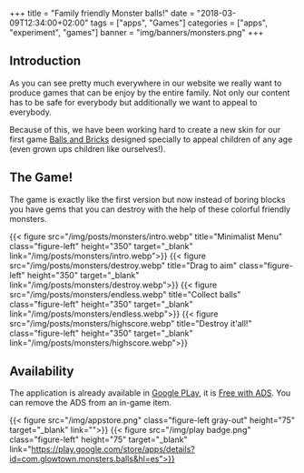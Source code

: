 +++
title = "Family friendly Monster balls!"
date = "2018-03-09T12:34:00+02:00"
tags = ["apps", "Games"]
categories = ["apps", "experiment", "games"]
banner = "img/banners/monsters.png"
+++

## Introduction
As you can see pretty much everywhere in our website we really want to produce games that can be enjoy by the entire family. Not only our content has to be safe for everybody but additionally we want to appeal to everybody.

Because of this, we have been working hard to create a new skin for our first game [Balls and Bricks](/blog//2018/02/21/balls-bricks-game/) designed specially to appeal children of any age (even grown ups children like ourselves!).


## The Game!

The game is exactly like the first version but now instead of boring blocks you have gems that you can destroy with the help of these colorful friendly monsters.


{{< figure src="/img/posts/monsters/intro.webp" title="Minimalist Menu" class="figure-left" height="350" target="_blank" link="/img/posts/monsters/intro.webp">}}
{{< figure src="/img/posts/monsters/destroy.webp" title="Drag to aim" class="figure-left" height="350" target="_blank" link="/img/posts/monsters/destroy.webp">}}
{{< figure src="/img/posts/monsters/endless.webp" title="Collect balls" class="figure-left" height="350" target="_blank" link="/img/posts/monsters/endless.webp">}}
{{< figure src="/img/posts/monsters/highscore.webp" title="Destroy it'all!" class="figure-left" height="350" target="_blank" link="/img/posts/monsters/highscore.webp">}}

## Availability

The application is already available in [Google PLay](https://play.google.com/store/apps/developer?id=GlowTown+Studio), it is 
[Free with ADS](https://play.google.com/store/apps/details?id=com.glowtown.monsters.balls&hl=es). You can remove the ADS from an in-game item.

{{< figure src="/img/appstore.png" class="figure-left gray-out" height="75" target="_blank" link="">}}
{{< figure src="/img/play badge.png" class="figure-left" height="75" target="_blank" link="https://play.google.com/store/apps/details?id=com.glowtown.monsters.balls&hl=es">}}